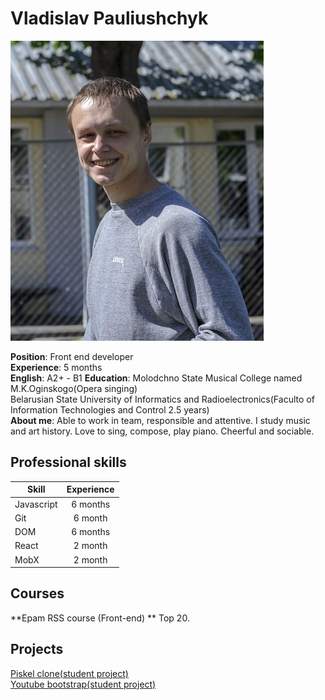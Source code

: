 # Vladislav Pauliushchyk

![Me](https://github.com/plusch011/cv/blob/gh-pages/photo.jpg?raw=true)

**Position**: Front end developer  
**Experience**: 5 months  
**English**: A2+ - B1
**Education**: Molodchno State Musical College named M.K.Oginskogo(Opera singing)  
		Belarusian State University of Informatics and Radioelectronics(Faculto of Information Technologies and Control 2.5 years)  
**About me**: Able to work in team, responsible and attentive. I study music and art history. Love to sing, compose, play piano. Cheerful and sociable.  

## Professional skills

| Skill         | Experience    |
| ------------- |:-------------:|
| Javascript    | 6 months      |
| Git           | 6 month       |
| DOM           | 6 months      |
| React         | 2 month       |
| MobX          | 2 month       |

## Courses

**Epam RSS course (Front-end) ** Top 20.

## Projects

[Piskel clone(student project)](https://plusch011.github.io/piskel-clone/)  
[Youtube bootstrap(student project)](https://plusch011.github.io/youtube/)  


